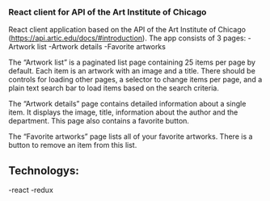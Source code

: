 ### React client for API of the Art Institute of Chicago

React client application based on the API of the Art Institute of Chicago
(https://api.artic.edu/docs/#introduction). The app consists of 3 pages:
-Artwork list
-Artwork details
-Favorite artworks

The “Artwork list” is a paginated list page containing 25 items per page by default. Each item is an
artwork with an image and a title. There should be controls for loading other pages, a selector to change
items per page, and a plain text search bar to load items based on the search criteria.

The “Artwork details” page contains detailed information about a single item. It displays the
image, title, information about the author and the department. This page also contains a favorite
button.

The “Favorite artworks” page lists all of your favorite artworks. There is a button to remove an
item from this list.

## Technologys:
-react
-redux
